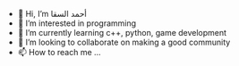 - 👋 Hi, I’m أحمد السقا
- 👀 I’m interested in programming 
- 🌱 I’m currently learning c++, python, game development 
- 💞️ I’m looking to collaborate on making a good community 
- 📫 How to reach me ...

<!---
Ahmedisuser/Ahmedisuser is a ✨ special ✨ repository because its `README.md` (this file) appears on your GitHub profile.
You can click the Preview link to take a look at your changes.
--->
